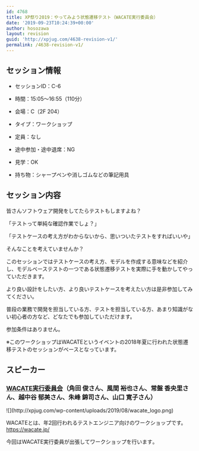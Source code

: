 ```yaml
---
id: 4768
title: XP祭り2019：やってみよう状態遷移テスト（WACATE実行委員会）
date: '2019-09-23T10:24:39+00:00'
author: hosozawa
layout: revision
guid: 'http://xpjug.com/4638-revision-v1/'
permalink: /4638-revision-v1/
---
```


## セッション情報

- セッションID：C-6
- 時間：15:05～16:55（110分）
- 会場：C（2F 204）
- タイプ：ワークショップ

- 定員：なし
- 途中参加・途中退席：NG
- 見学：OK
- 持ち物：シャープペンや消しゴムなどの筆記用具

## セッション内容

皆さんソフトウェア開発をしてたらテストもしますよね？

「テストって単純な確認作業でしょ？」

「テストケースの考え方がわからないから、<wbr></wbr>思いついたテストをすればいいや」

そんなことを考えていませんか？

このセッションではテストケースの考え方、<wbr></wbr>モデルを作成する意味などを紹介し、<wbr></wbr>モデルベーステストの一つである状態遷移テストを実際に手を動か<wbr></wbr>してやっていただきます。

より良い設計をしたい方、<wbr></wbr>より良いテストケースを考えたい方は是非参加してみてください。

普段の業務で開発を担当している方、テストを担当している方、<wbr></wbr>あまり知識がない初心者の方など、どなたでも参加していただけま<wbr></wbr>す。

参加条件はありません。

※<wbr></wbr>このワークショップはWACATEというイベントの2018年夏<wbr></wbr>に行われた状態遷移テストのセッションがベースとなっています。

## スピーカー

### [WACATE実行委員会](https://twitter.com/@WACATE_STAFF)（角田 俊さん、風間 裕也さん、常盤 香央里さん、越中谷 郁美さん、朱峰 錦司さん、山口 寛子さん）

<div class="profile">![](http://xpjug.com/wp-content/uploads/2019/08/wacate_logo.png)

WACATEとは、<wbr></wbr>年2回行われるテストエンジニア向けのワークショップです。<https://wacate.jp/>

今回はWACATE実行委員が出張してワークショップを行います<wbr></wbr>。

</div>   
<script async="" class="speakerdeck-embed" data-id="1e201ac90a7e4bfcad0e1b1408c87b7a" data-ratio="1.77777777777778" src="//speakerdeck.com/assets/embed.js"></script>